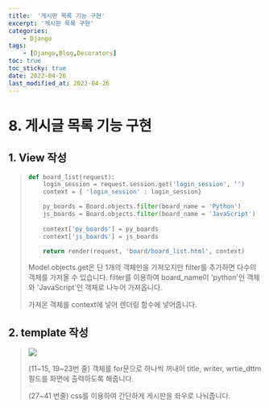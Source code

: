 ```yaml
---
title:  '게시판 목록 기능 구현' 
excerpt: '게시판 목록 구현' 
categories: 
    - Django 
tags:
    - [Django,Blog,Decorators]
toc: true
toc_sticky: true
date: 2022-04-26
last_modified_at: 2022-04-26
---
```

# 8. 게시글 목록 기능 구현

## 1. View 작성

> ~~~python
> def board_list(request):
>     login_session = request.session.get('login_session', '')
>     context = { 'login_session' : login_session}
> 
>     py_boards = Board.objects.filter(board_name = 'Python')
>     js_boards = Board.objects.filter(board_name = 'JavaScript')
>     
>     context['py_boards'] = py_boards
>     context['js_boards'] = js_boards
> 
>     return render(request, 'board/board_list.html', context)
> ~~~
>
> Model.objects.get은 단 1개의 객체만을 가져오지만 filter를 추가하면 다수의 객체를 가져올 수 있습니다. filter를 이용하여 board_name이 'python'인 객체와 'JavaScript'인 객체로 나누어 가져옵니다.
>
> 가져온 객체를 context에 넣어 렌더링 함수에 넣어줍니다.

## 2. template 작성

> ![](https://img1.daumcdn.net/thumb/R1280x0/?scode=mtistory2&fname=https%3A%2F%2Fblog.kakaocdn.net%2Fdn%2Fbf89YD%2FbtqTDJdeHL1%2FWOPWbF83JVoPnDzFk288c1%2Fimg.png)
>
> (11~15, 19~23번 줄) 객체를 for문으로 하나씩 꺼내어 title, writer, wrtie_dttm 필드를 화면에 출력하도록 해줍니다.
>
> (27~41 번줄) css를 이용하여 간단하게 게시판을 좌우로 나눠줍니다.